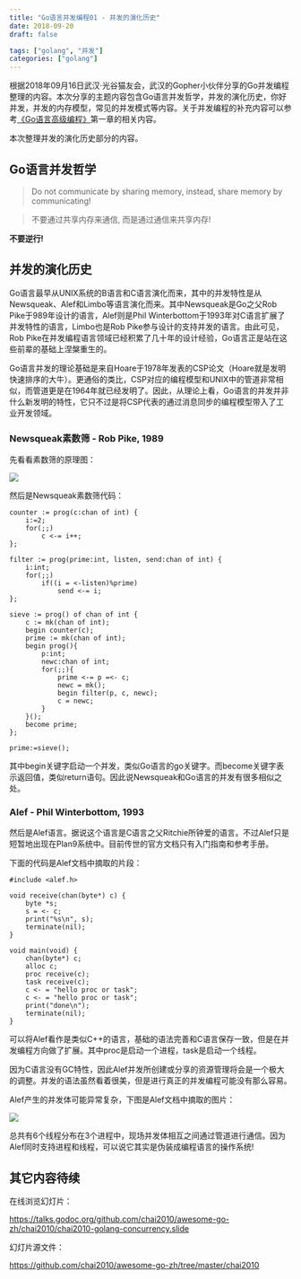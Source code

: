 ```yaml
---
title: "Go语言并发编程01 - 并发的演化历史"
date: 2018-09-20
draft: false

tags: ["golang", "并发"]
categories: ["golang"]
---
```


根据2018年09月16日武汉·光谷猫友会，武汉的Gopher小伙伴分享的Go并发编程整理的内容。本次分享的主题内容包含Go语言并发哲学，并发的演化历史，你好并发，并发的内存模型，常见的并发模式等内容。关于并发编程的补充内容可以参考[《Go语言高级编程》](https://github.com/chai2010/advanced-go-programming-book)第一章的相关内容。

本次整理并发的演化历史部分的内容。

<!--more-->

## Go语言并发哲学

> Do not communicate by sharing memory, instead, share memory by communicating!

> 不要通过共享内存来通信, 而是通过通信来共享内存!

**不要逆行!**

## 并发的演化历史

Go语言最早从UNIX系统的B语言和C语言演化而来，其中的并发特性是从Newsqueak、Alef和Limbo等语言演化而来。其中Newsqueak是Go之父Rob Pike于989年设计的语言，Alef则是Phil Winterbottom于1993年对C语言扩展了并发特性的语言，Limbo也是Rob Pike参与设计的支持并发的语言。由此可见，Rob Pike在并发编程语言领域已经积累了几十年的设计经验，Go语言正是站在这些前辈的基础上涅槃重生的。

Go语言并发的理论基础是来自Hoare于1978年发表的CSP论文（Hoare就是发明快速排序的大牛）。更通俗的类比，CSP对应的编程模型和UNIX中的管道非常相似，而管道更是在1964年就已经发明了。因此，从理论上看，Go语言的并发并非什么新发明的特性，它只不过是将CSP代表的通过消息同步的编程模型带入了工业开发领域。

### Newsqueak素数筛 - Rob Pike, 1989

先看看素数筛的原理图：

![](https://raw.githubusercontent.com/chai2010/awesome-go-zh/master/chai2010/chai2010-golang-concurrency/prime-sieve.png)

然后是Newsqueak素数筛代码：

```
counter := prog(c:chan of int) {
    i:=2;
    for(;;)
        c <-= i++;
};

filter := prog(prime:int, listen, send:chan of int) {
    i:int;
    for(;;)
        if((i = <-listen)%prime)
            send <-= i;
};

sieve := prog() of chan of int {
    c := mk(chan of int);
    begin counter(c);
    prime := mk(chan of int);
    begin prog(){
        p:int;
        newc:chan of int;
        for(;;){
            prime <-= p =<- c;
            newc = mk();
            begin filter(p, c, newc);
            c = newc;
        }
    }();
    become prime;
};

prime:=sieve();
```

其中begin关键字启动一个并发，类似Go语言的go关键字。而become关键字表示返回值，类似return语句。因此说Newsqueak和Go语言的并发有很多相似之处。

### Alef - Phil Winterbottom, 1993

然后是Alef语言。据说这个语言是C语言之父Ritchie所钟爱的语言。不过Alef只是短暂地出现在Plan9系统中。目前传世的官方文档只有入门指南和参考手册。

下面的代码是Alef文档中摘取的片段：

```
#include <alef.h>

void receive(chan(byte*) c) {
    byte *s;
    s = <- c;
    print("%s\n", s);
    terminate(nil);
}

void main(void) {
    chan(byte*) c;
    alloc c;
    proc receive(c);
    task receive(c);
    c <- = "hello proc or task";
    c <- = "hello proc or task";
    print("done\n");
    terminate(nil);
}
```

可以将Alef看作是类似C++的语言，基础的语法完善和C语言保存一致，但是在并发编程方向做了扩展。其中proc是启动一个进程，task是启动一个线程。

因为C语言没有GC特性，因此Alef并发所创建或分享的资源管理将会是一个极大的调整。并发的语法虽然看着很美，但是进行真正的并发编程可能没有那么容易。

Alef产生的并发体可能异常复杂，下图是Alef文档中摘取的图片：

![](https://raw.githubusercontent.com/chai2010/awesome-go-zh/master/chai2010/chai2010-golang-concurrency/alef.png)

总共有6个线程分布在3个进程中，现场并发体相互之间通过管道进行通信。因为Alef同时支持进程和线程，可以说它其实是伪装成编程语言的操作系统!

## 其它内容待续

在线浏览幻灯片：

https://talks.godoc.org/github.com/chai2010/awesome-go-zh/chai2010/chai2010-golang-concurrency.slide

幻灯片源文件：

https://github.com/chai2010/awesome-go-zh/tree/master/chai2010

